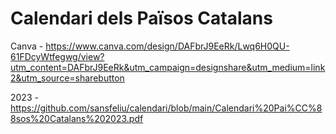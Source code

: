# Calendari dels Països Catalans

Canva - https://www.canva.com/design/DAFbrJ9EeRk/Lwq6H0QU-61FDcyWtfegwg/view?utm_content=DAFbrJ9EeRk&utm_campaign=designshare&utm_medium=link2&utm_source=sharebutton

2023 - https://github.com/sansfeliu/calendari/blob/main/Calendari%20Pai%CC%88sos%20Catalans%202023.pdf
